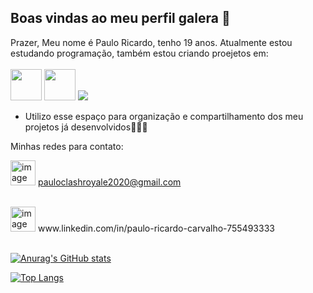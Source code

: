 ## Boas vindas ao meu perfil galera 👋

 Prazer, Meu nome é Paulo Ricardo, tenho 19 anos. Atualmente estou estudando programação, também estou criando proejetos em:
  <br>
  <br>
<img src="https://devicon-website.vercel.app/api/html5/original-wordmark.svg" imgwidth="50" height="50px">
 <img src="https://devicon-website.vercel.app/api/css3/plain-wordmark.svg" img width="50" height="50">
 <img src = " https: // devicon-website.vercel.app /api/ javascript / original .svg " ></img>
 
 

 
- Utilizo esse espaço para organização e compartilhamento dos meu projetos já desenvolvidos👨‍💻🌐

Minhas redes para contato:

<img width="40" height="40" alt="image" src="https://github.com/user-attachments/assets/106a1279-4da9-43f1-8c27-7386ed173309" /> pauloclashroyale2020@gmail.com
 
 <br>
<img width="40" height="40" alt="image" src="https://github.com/user-attachments/assets/f8fe29b2-42f5-4059-8a5f-f73222e9dd24" />
 www.linkedin.com/in/paulo-ricardo-carvalho-755493333
 <br>
 <br>

[![Anurag's GitHub stats](https://github-readme-stats.vercel.app/api?username=PauloBr06)](https://github.com/anuraghazra/github-readme-stats)

[![Top Langs](https://github-readme-stats.vercel.app/api/top-langs/?username=anuraghazra)](https://github.com/anuraghazra/github-readme-stats)
